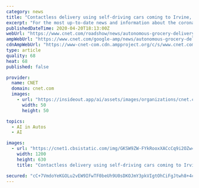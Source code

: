 ```yaml
---
category: news
title: "Contactless delivery using self-driving cars coming to Irvine, CA amid coronavirus"
excerpt: "For the most up-to-date news and information about the coronavirus pandemic, visit the WHO website . A Toyota-backed self-driving car startup will soon jump into the and contactless delivery game. Pony."
publishedDateTime: 2020-04-20T18:13:00Z
webUrl: "https://www.cnet.com/roadshow/news/autonomous-grocery-delivery-toyota-pony-ai-irvine-california-coronavirus/"
ampWebUrl: "https://www.cnet.com/google-amp/news/autonomous-grocery-delivery-toyota-pony-ai-irvine-california-coronavirus/"
cdnAmpWebUrl: "https://www-cnet-com.cdn.ampproject.org/c/s/www.cnet.com/google-amp/news/autonomous-grocery-delivery-toyota-pony-ai-irvine-california-coronavirus/"
type: article
quality: 68
heat: 68
published: false

provider:
  name: CNET
  domain: cnet.com
  images:
    - url: "https://insideout.app/ai/assets/images/organizations/cnet.com-50x50.jpg"
      width: 50
      height: 50

topics:
  - AI in Autos
  - AI

images:
  - url: "https://cnet1.cbsistatic.com/img/GKSW9ZW-FYkRooxXACcCq9i2OZw=/2020/04/17/549366cd-a19a-4cd5-b5da-3e913fe04605/ogi-pony.jpg"
    width: 1200
    height: 630
    title: "Contactless delivery using self-driving cars coming to Irvine, CA amid coronavirus"

secured: "cC+7VmdoYeKGOLu2vEW9IFwTF0beUh9U0sDKOJmY3pkVIgtOhCiFgJtwh8+4c1M5JO83HB4pRVVPlwQ7uEqWTCkxPPEp4WNpkG2dVZQU/MCDuO4E6EdkWVQZOcFgfXDAzkmVwdEXeVgLOmS7dJhSpzqKf7ROUEDHe5bDwvCxmFEZ1FdEd4QieQ41EA5lhrpWQTW5IHuzHJbp8q9xvhYwb5HulARg5EdxPhKISObykIlbQZCzYSL1ROXfRcayPRQs5O7t3brLL5mpzKhLm8sJGSd3URvPyxaixqic+IQqR9CinX4I3yO5Tbgl9MiHqmN3EwbAV3vzLi/i1RRJQjuT6ymn9yHNilp6H7fHKNHC32b/MsomrSRl+n92f8FGgM/6X3dhq4XlXX4GIxzv+rh4KoZPcGxNHf6/7EP629NVO5tXTFvLeuT+iGkZiXpQ/3rly7l/xjP/3MDwufCt5VhTqnplVUo3yDe7sT+xQISaGIU=;UAb7NqJjXiwyD5uElP29Pg=="
---
```


